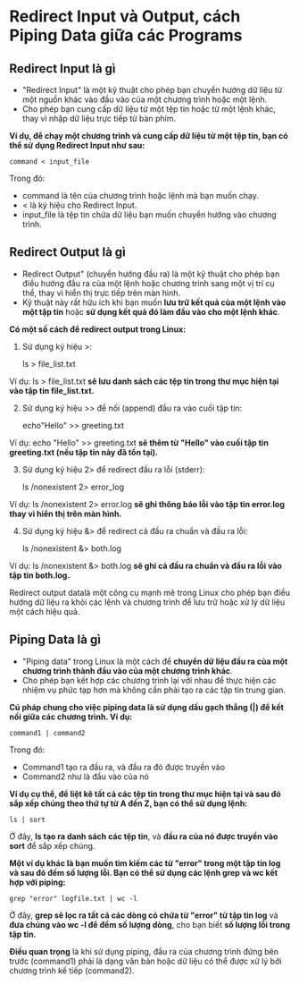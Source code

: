 # Redirect Input và Output, cách Piping Data giữa các Programs

## Redirect Input là gì

- "Redirect Input" là một kỹ thuật cho phép bạn chuyển hướng dữ liệu từ một nguồn khác vào đầu vào của một chương trình hoặc một lệnh.
- Cho phép bạn cung cấp dữ liệu từ một tệp tin hoặc từ một lệnh khác, thay vì nhập dữ liệu trực tiếp từ bàn phím.

**Ví dụ, để chạy một chương trình và cung cấp dữ liệu từ một tệp tin, bạn có thể sử dụng Redirect Input như sau:**

    command < input_file

Trong đó:

- command là tên của chương trình hoặc lệnh mà bạn muốn chạy.
- < là ký hiệu cho Redirect Input.
- input_file là tệp tin chứa dữ liệu bạn muốn chuyển hướng vào chương trình.

## Redirect Output là gì

- Redirect Output" (chuyển hướng đầu ra) là một kỹ thuật cho phép bạn điều hướng đầu ra của một lệnh hoặc chương trình sang một vị trí cụ thể, thay vì hiển thị trực tiếp trên màn hình.
- Kỹ thuật này rất hữu ích khi bạn muốn **lưu trữ kết quả của một lệnh vào một tập tin** hoặc **sử dụng kết quả đó làm đầu vào cho một lệnh khác**.

**Có một số cách để redirect output trong Linux:**

1. Sử dụng ký hiệu >:

    ls > file_list.txt

Ví dụ: ls > file_list.txt **sẽ lưu danh sách các tệp tin trong thư mục hiện tại vào tập tin file_list.txt.**

2. Sử dụng ký hiệu >> để nối (append) đầu ra vào cuối tập tin:

    echo"Hello" >> greeting.txt

Ví dụ: echo "Hello" >> greeting.txt **sẽ thêm từ "Hello" vào cuối tập tin greeting.txt (nếu tập tin này đã tồn tại).**

3. Sử dụng ký hiệu 2> để redirect đầu ra lỗi (stderr):

    ls /nonexistent 2> error_log

Ví dụ: ls /nonexistent 2> error.log **sẽ ghi thông báo lỗi vào tập tin error.log thay vì hiển thị trên màn hình.**

4. Sử dụng ký hiệu &> để redirect cả đầu ra chuẩn và đầu ra lỗi:

    ls /nonexistent &> both.log

Ví dụ: ls /nonexistent &> both.log **sẽ ghi cả đầu ra chuẩn và đầu ra lỗi vào tập tin both.log.**

Redirect output datalà một công cụ mạnh mẽ trong Linux cho phép bạn điều hướng dữ liệu ra khỏi các lệnh và chương trình để lưu trữ hoặc xử lý dữ liệu một cách hiệu quả.

## Piping Data là gì

- "Piping data" trong Linux là một cách để **chuyển dữ liệu đầu ra của một chương trình thành đầu vào của một chương trình khác**.
- Cho phép bạn kết hợp các chương trình lại với nhau để thực hiện các nhiệm vụ phức tạp hơn mà không cần phải tạo ra các tập tin trung gian.

**Cú pháp chung cho việc piping data là sử dụng dấu gạch thẳng (|) để kết nối giữa các chương trình. Ví dụ:**

    command1 | command2

Trong đó:

- Command1 tạo ra đầu ra, và đầu ra đó được truyền vào
- Command2 như là đầu vào của nó

**Ví dụ cụ thể, để liệt kê tất cả các tệp tin trong thư mục hiện tại và sau đó sắp xếp chúng theo thứ tự từ A đến Z, bạn có thể sử dụng lệnh:**

    ls | sort

Ở đây, **ls tạo ra danh sách các tệp tin**, và **đầu ra của nó được truyền vào sort** để sắp xếp chúng.

**Một ví dụ khác là bạn muốn tìm kiếm các từ "error" trong một tập tin log và sau đó đếm số lượng lỗi. Bạn có thể sử dụng các lệnh grep và wc kết hợp với piping:**

    grep "error" logfile.txt | wc -l

Ở đây, **grep sẽ lọc ra tất cả các dòng có chứa từ "error" từ tập tin log** và **đưa chúng vào wc -l để đếm số lượng dòng**, cho bạn biết **số lượng lỗi trong tập tin.**

**Điều quan trọng** là khi sử dụng piping, đầu ra của chương trình đứng bên trước (command1) phải là dạng văn bản hoặc dữ liệu có thể được xử lý bởi chương trình kế tiếp (command2).
